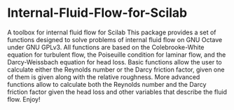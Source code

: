 # Internal-Fluid-Flow-for-Scilab
A toolbox for internal fluid flow for Scilab
This package provides a set of functions designed to solve problems of internal fluid flow on GNU Octave under GNU GPLv3. All functions are based on the Colebrooke-White equation for turbulent flow, the Poiseuille condition for laminar flow, and the Darcy-Weissbach equation for head loss.
Basic functions allow the user to calculate either the Reynolds number or the Darcy friction factor, given one of them is given along with the relative roughness.
More advanced functions allow to calculate both the Reynolds number and the Darcy friction factor given the head loss and other variables that describe the fluid flow.
Enjoy!
